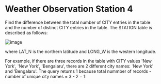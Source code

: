 <h1> Weather Observation Station 4 </h1>

Find the difference between the total number of CITY entries in the table and the number of distinct CITY entries in the table.
The STATION table is described as follows:

![image](https://github.com/Jaga0001/SQL/assets/144882407/bdf2f7ee-9cdd-4674-9478-9192067a46cc)


where LAT_N is the northern latitude and LONG_W is the western longitude.

For example, if there are three records in the table with CITY values 'New York', 'New York', 'Bengalaru', there are 2 different city names: 'New York' and 'Bengalaru'. The query returns 1 because total nummber of records - number of unique city names = 3 - 2 = 1
